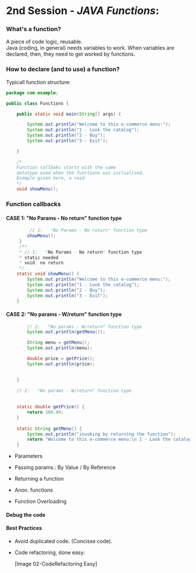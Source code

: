# 2nd Session - *JAVA Functions*:

### What's a function?
A piece of code logic, reusable.  
Java (coding, in general) needs variables to work. When variables are declared, then, they need to get worked by functions.  
  



### How to declare (and to use) a function?
Typicall function structure:
```java
package com.example;

public class Functions {

    public static void main(String[] args) {

        System.out.println("Welcome to this e-commerce menu:");
        System.out.println("1 - Look the catalog");
        System.out.println("2 - Buy");
        System.out.println("3 - Exit");

    }

    /*
    Function callbakc starts with the same
    datatype used when the functions was initialised.
    Example given here, a void.
    */
    void showMenu();
```

### Function callbacks  

#### CASE 1: "No Params - No return" function type  
```java
         // 1:   "No Params - No return" function type
        showMenu();
     }
     /**
     * // 1:   "No Params - No return" function type
     * static needed
     * void: no return
     */
    static void showMenu() {
        System.out.println("Welcome to this e-commerce menu:");
        System.out.println("1 - Look the catalog");
        System.out.println("2 - Buy");
        System.out.println("3 - Exit");
    }
 ```
#### CASE 2:  "No params - W/return" function type  
```java
        // 2:   "No params - W/return" function type
        System.out.println(getMenu());

        String menu = getMenu();
        System.out.println(menu);

        double price = getPrice();
        System.out.println(price);


    }
    
    // 2:   "No params - W/return" function type
        
        
    static double getPrice() {
        return 100.99;
    }
        
    static String getMenu() {
        System.out.println("invoking by returning the function");
        return "Welcome to this e-commerce menu:\n 1 - Look the catalog\n 2 - Buy\n 3 - Exit";
    }
```





- Parameters  
  
- Passing params.: By Value / By Reference  
  
- Returning a function  
  
- Anon. functions  
  
- Function Overloading  
  


#### Debug the code  

#### Best Practices  

- Avoid duplicated code. (Concisse code).  
- Code refactoring, done easy:  
  
  [Image 02-CodeRefactoring Easy]

